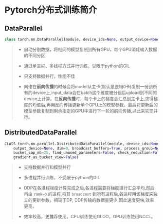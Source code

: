 # Pytorch分布式训练简介

## DataParallel
```python
class torch.nn.DataParallel(module, device_ids=None, output_device=None, dim=0)
```
> * 自动分割数据，将相同的模型复制到所有GPU，每个GPU消耗输入数据的不同分区
> 
> * 通过单进程、多线程方式并行训练，受限于python的GIL
> 
> * 只支持数据并行，性能不佳
> 
> * 网络在**前向传播**的时候会将model从主卡(默认是逻辑0卡)复制一份到所有的device上,input_data会在batch这个维度被分组后upload到不同的device上计算。在**反向传播**时，每个卡上的梯度会汇总到主卡上,求得梯度的均值后,再用反向传播更新单个GPU上的模型参数，最后将更新后的模型参数复制到剩余指定的GPU中进行下一轮的前向传播,以此来实现并行。


## DistributedDataParallel
```python
CLASS torch.nn.parallel.DistributedDataParallel(module, device_ids=None, 
    output_device=None, dim=0, broadcast_buffers=True, process_group=None, 
    bucket_cap_mb=25, find_unused_parameters=False, check_reduction=False, 
    gradient_as_bucket_view=False)
```
> * 支持数据并行和模型并行
>
> * 多进程并行训练，不受限于python的GIL
>
> * DDP在各进程梯度计算完成之后,各进程需要将梯度进行汇总平均,然后再由 `rank=0` 的进程,将其 `broadcast` 到所有进程后,各进程用该梯度来独立的更新参数，相较于DP, DDP传输的数据量更少,因此速度更快,效率更高。
>
> * 效率较高，更推荐使用。CPU训练使用GLOO，GPU训练使用NCCL。
